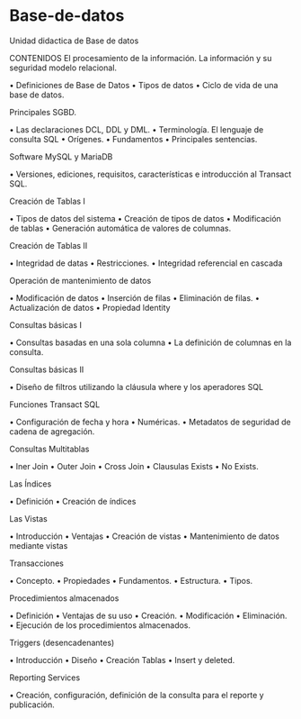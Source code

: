 # Base-de-datos
Unidad didactica de Base de datos

CONTENIDOS
El procesamiento de la información.
La información y su seguridad modelo relacional.

•	Definiciones de Base de Datos •	Tipos de datos •	Ciclo de vida de una base de datos.

Principales SGBD.

•	Las declaraciones DCL, DDL y DML. •	Terminología. El lenguaje de consulta SQL •	Orígenes. •	Fundamentos •	Principales sentencias.

Software MySQL y MariaDB

•	Versiones, ediciones, requisitos, características e introducción al Transact SQL.

Creación de Tablas I

•	Tipos de datos del sistema •	Creación de tipos de datos •	Modificación de tablas •	Generación automática de valores de columnas.

Creación de Tablas II

•	Integridad de datas •	Restricciones. •	Integridad referencial en cascada

Operación de mantenimiento de datos

•	Modificación de datos •	Inserción de filas •	Eliminación de filas. •	Actualización de datos •	Propiedad ldentity

Consultas básicas I

•	Consultas basadas en una sola columna •	La definición de columnas en la consulta.

Consultas básicas II

•	Diseño de filtros utilizando la cláusula where y los aperadores SQL

Funciones Transact SQL

•	Configuración de fecha y hora •	Numéricas. •	Metadatos de seguridad de cadena de agregación.

Consultas Multitablas

•	lner Join •	Outer Join •	Cross Join •	Clausulas Exists •	No Exists.

Las Índices

•	Definición •	Creación de índices

Las Vistas

•	Introducción •	Ventajas •	Creación de vistas •	Mantenimiento de datos mediante vistas

Transacciones

•	Concepto. •	Propiedades •	Fundamentos. •	Estructura. •	Tipos.

Procedimientos almacenados

•	Definición •	Ventajas de su uso •	Creación. •	Modificación •	Eliminación. •	Ejecución de los procedimientos almacenados.

Triggers (desencadenantes)

•	Introducción •	Diseño •	Creación Tablas •	Insert y deleted.

Reporting Services

•	Creación, configuración, definición de la consulta para el reporte y publicación.
